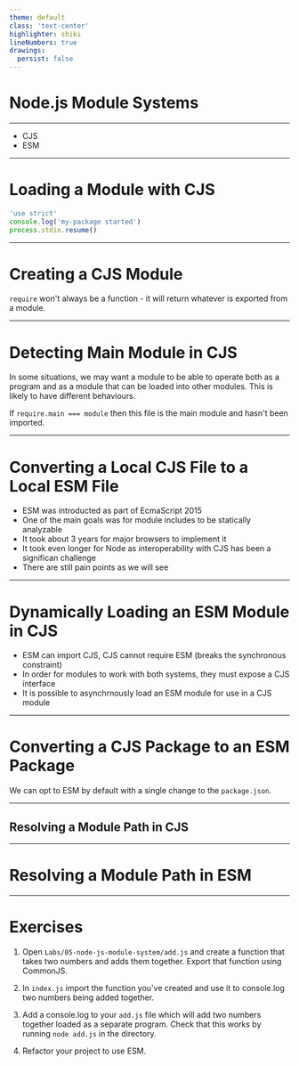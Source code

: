 ```yaml
---
theme: default
class: 'text-center'
highlighter: shiki
lineNumbers: true
drawings:
  persist: false
---
```


# Node.js Module Systems

---

- CJS
- ESM

---

# Loading a Module with CJS

```js
'use strict'  
console.log('my-package started')  
process.stdin.resume()
```


<!--

Let's make sure the dependencies are installed.

On the command line, with the **my-package** folder as the current working directory run the install command:

```
npm install
```

As long as Pino is installed, the module that the Pino package exports can be loaded.

Let's replace the **console.log** statement in our **index.js** file with a logger that we instantiate from the Pino module:.

Modify the **index.js** file to the following:

```js
'use strict'  
const pino = require('pino')  
const logger = pino()  
logger.info('my-package started')  
process.stdin.resume()
```

Now the Pino module has been loaded using **require**. The **require** function is passed a package's namespace, looks for a directory with that name in the **node_modules** folder and returns the exported value from the main file of that package.

When we require the Pino module we assign the value returned from **require** to the constant: **pino**.

In this case the Pino module exports a function, so **pino** references a function that creates a logger.

We assign the result of calling **pino()** to the **logger** reference. Then **logger.info** is called to generate a log message.

Now if we run **npm start** we should see a JSON formatted log message:

Hit CTRL-C to exit the process.

To understand the full algorithm that **require** uses to load modules, see Node.js Documentation, [_"All Together..."_](https://nodejs.org/api/modules.html#modules_all_together).

-->

---

# Creating a CJS Module

`require` won't always be a function - it will return whatever is exported from a module.




<!--

The result of **require** won't always be a function that when called generates an instance, as in the case of Pino. The **require** function will return whatever is exported from a module.

Let's create a file called **format.js** in the **my-package** folder:

```js
'use strict'

const upper = (str) => {  
  if (typeof str === 'symbol') str = str.toString()  
  str += ''  
  return str.toUpperCase()  
}

module.exports = { upper: upper }
```

We created a function called **upper** which will convert any input to a string and convert that string to an upper-cased string. Whatever is assigned to **module.exports** will be the value that is returned when the module is required. The **require** function returns the **module.exports** of the module that it is loading. In this case, **module.exports** is assigned to an object, with an **upper** key on it that references the **upper** function.

The **format.js** file can now be loaded into our **index.js** file as a local module. Modify **index.js** to the following:

```js
'use strict'  
const pino = require('pino')  
const format = require('./format')  
const logger = pino()  
logger.info(format.upper('my-package started'))  
process.stdin.resume()
```

The **format.js** file is loaded into the **index.js** file by passing a path into **require**. The extension (.js) is allowed but not necessary. So **require('./format')** will return the **module.exports** value in **format.js**, which is an object that has an **upper** method. The **format.upper** method is called within the call to **logger.info** which results in an upper-cased string "MY-PACKAGE STARTED" being passed to **logger.info**.

Now we have both a package module (**pino**) and a local module (**format.js**) loaded and used in the **index.js** file.

We can see this in action by running **npm start**.

-->

---

# Detecting Main Module in CJS

In some situations, we may want a module to be able to operate both as a program and as a module that can be loaded into other modules. This is likely to have different behaviours.

If `require.main === module` then this file is the main module and hasn't been imported.

<!--

The **"start"** script in the **package.json** file executes **node index.js**. When a file is called with **node** that file is the entry point of a program. So currently **my-package** is behaving more like an application or service than a package module.

In its current form, if we **require** the **index.js** file it will behave exactly the same way.

In some situations we may want a module to be able to operate both as a program and as a module that can be loaded into other modules.

When a file is the entry point of a program, it's the main module. We can detect whether a particular file is the main module.  

Let's modify the **index.js** file to the following:

```js
'use strict'  
const format = require('./format')**

if (require.main === module) {  
  const pino = require('pino')  
  const logger = pino()  
  logger.info(format.upper('my-package started'))  
  process.stdin.resume()  
} else {  
  const reverseAndUpper = (str) => {  
    return format.upper(str).split('').reverse().join('')  
  }  
  module.exports = reverseAndUpper  
}
```

Now the **index.js** file has two operational modes.

If it is loaded as a module, it will export a function that reverses and upper-cases a string.

But if it's executed with **node**, it will exhibit the original behavior.

-->

---

# Converting a Local CJS File to a Local ESM File

<v-clicks>

- ESM was introducted as part of EcmaScript 2015
- One of the main goals was for module includes to be statically analyzable
- It took about 3 years for major browsers to implement it
- It took even longer for Node as interoperability with CJS has been a significan challenge
- There are still pain points as we will see

</v-clicks>

<!--

EcmaScript Modules (ESM) was introduced to the EcmaScript specification as part of EcmaScript 2015 (formerly known as EcmaScript 6). One of the main goals of the specification was for module includes to be statically analyzable, which allows browsers to pre-parse out imports similar to collecting any `<script>` tags as the web page loads.

Due to the complexity involved with retrofitting a static module system into a dynamic language, it took about three years for major browsers to implement it. It took even longer for ESM to be implemented in Node.js, since interoperability with the Node's existing CJS module system has been a significant challenge - and there are still pain points as we will see.

A crucial difference between CJS and ESM is that CJS loads every module synchronously and ESM loads every module asynchronously (again, this shows the specification choices for the native JavaScript module system to work well in browsers, acting like a script tag).

It's important to differentiate between ESM and what we'll call "faux-ESM". Faux-ESM is ESM-like syntax that would typically be transpiled with Babel. The syntax looks similar or even identical, but the behavior can vary significantly. Faux-ESM in Node compiles to CommonJS, and in the browser compiles to using a bundled synchronous loader. Either way faux-ESM loads modules synchronously whereas native ESM loads modules asynchronously.

A Node application (or module) can contain both CJS and ESM files.

Let's convert our **format.js** file from CJS to ESM. First we'll need to rename so that it has an **.mjs** extension.

In a future section, we'll look at converting a whole project to ESM, which allows us to use **.js** extensions for ESM files (CJS files then must have the **.cjs** extension). For now, we're just converting a single CJS file to an ESM file.

Whereas CJS modifies a **module.exports** object, ESM introduces native syntax. To create a named export, we just use the **export** keyword in front of an assignment (or function declaration). Let's update the **format.mjs** code to the following:

```js
export const upper = (str) => {  
  if (typeof str === 'symbol') str = str.toString()  
  str += ''  
  return str.toUpperCase()  
}
```

We no longer need the **'use strict'** pragma since ESM modules essentially execute in strict-mode anyway.

If we now try to execute **npm start**, we'll see a following failure.

This error occurs because the **require** function will not automatically resolve a filename without an extension (**'./format'**) to an **.mjs** extension. There is no point fixing this, since attempting to require the ESM file will fail anyway.

Our project is now broken. This is deliberate. In the next section we'll look at an (imperfect) way to load an ESM file into a CJS file.

-->

---

# Dynamically Loading an ESM Module in CJS

<v-clicks>

- ESM can import CJS, CJS cannot require ESM (breaks the synchronous constraint)
- In order for modules to work with both systems, they must expose a CJS interface
- It is possible to asynchrnously load an ESM module for use in a CJS module

</v-clicks>

<!--
The distinction between synchronous and asynchronous module loading is important, because while ESM can import CJS, CJS cannot require ESM since that would break the synchronous constraint. This is a tension point with regard to Node's ecosystem. In order for modules to work with both module systems, they must expose a CJS interface, but like it or not ESM is JavaScript's native module system.

However it is possible to asynchronously load an ESM module for use in a CJS module using [dynamic import](https://v8.dev/features/dynamic-import), but as we'll see this has some consequences.

Let's convert the code of **index.js** to the following:

```js
'use strict'

if (require.main === module) {  
  const pino = require('pino')  
  const logger = pino()  
  import('./format.mjs').then((format) => {  
    logger.info(format.upper('my-package started'))  
    process.stdin.resume()  
  }).catch((err) => {  
    console.error(err)  
    process.exit(1)  
  })  
} else {  
  let format = null  
  const reverseAndUpper = async (str) => {  
    format = format || await import('./format.mjs')  
    return format.upper(str).split('').reverse().join('')  
  }  
  module.exports = reverseAndUpper  
}
```

Dynamic import can be fine for some cases. In the first logic branch, where we log out and then resume STDIN it doesn't impact the code in any serious way, other than taking slightly longer to execute. If we run **npm start** we should see the same result as before.

In the second logic branch, however, we had to convert a synchronous function to use an asynchronous abstraction. We could have used a callback but we used an **async** function, since dynamic import returns a promise, we can **await** it. In the next chapter we'll discuss asynchronous abstractions in-depth. Suffice it to say, using dynamic import to load an ESM module into CJS forced a change to our API. The **reverseAndUpper** function now returns a promise, which resolves to the result. This is obviously a breaking change, and seems otherwise unnecessary for the intended functionality.

In the next section, we'll convert the entire project to an ESM package.

-->

---

# Converting a CJS Package to an ESM Package 

We can opt to ESM by default with a single change to the `package.json`.


<!--

We can opt-in to ESM-by-default by adding a **type** field to the **package.json** and setting it to **"module"**. Our **package.json** should look as follows.


We can rename **format.mjs** back to **format.js**. The following command can be used to do so:

**node -e "fs.renameSync('./format.mjs', './format.js')"**

Now let's modify the code in **index.js** to the following:

```js
import { realpath } from 'fs/promises'  
import url from 'url'  
import * as format from './format.js'**

const isMain = process.argv[1] &&  
 await realpath(fileURLToPath(import.meta.url)) ===  
 await realpath(process.argv[1])**

if (isMain) {  
  const { default: pino } = await import('pino')  
  const logger = pino()  
  logger.info(format.upper('my-package started'))  
  process.stdin.resume()  
}

export default (str) => {  
  return format.upper(str).split('').reverse().join('')  
}
```

We should now be able to run **npm start** as usual.

We can also now import our module (within another ESM module) and use it.

![](https://d36ai2hkxl16us.cloudfront.net/course-uploads/e0df7fbf-a057-42af-8a1f-590912be5460/pkdpiupbn6nt-unnamed.png)

Whereas in CJS, we assigned a function to **module.exports**, in ESM we use the **export default** keyword and follow with a function expression to set a function as the main export. The default exported function is synchronous again, as it should be. In the CJS module we assign to **module.exports** in an **else** branch. Since CJS is implemented in JavaScript, it's dynamic and therefore this is without issue. However, ESM exports must be statically analyzable and this means they can't be conditionally declared. The **export** keyword only works at the top level.

EcmaScript Modules were primarily specified for browsers, this introduced some new challenges in Node.js. There is no concept of a main module in the spec, since modules are initially loaded via HTML, which could allow for multiple script tags. We can however infer that a module is the first module executed by Node by comparing **process.argv[1]** (which contains the execution path of the entry file) with **import.meta.url**.

Since ESM was primarily made with browsers in mind, there is no concept of a filesystem or even namespaces in the original ESM specification. In fact, the use of namespaces or file paths when using Node with ESM is due to the Node.js implementation of ESM modules, and not actually part of the specification. But the original ESM specification deals only with URLs, as a result **import.meta.url** holds a **file://** URL pointing to the file path of the current module. On a side note, in browsers [import maps](https://github.com/WICG/import-maps) can be used to map namespaces and file paths to URLs.

We can use the **fileURLToPath** utility function from the Node core **url** module to convert **import.meta.url** to a straightforward path, so that we can compare it with the path held in **process.argv[1]**. We also defensively use **realpath** to normalize both URLs to allow for scenarios where symlinks are used.

The **realpath** function we use is from the core **fs/promises** module. This is an asynchronous filesystem API that uses promises instead of callbacks. One compelling feature of modern ESM is Top-Level Await (TLA). Since all ESM modules load asynchronously it's possible to perform related asynchronous operations as part of a module's initialization. TLA allows the use of the **await** keyword in an ESM modules scope, at the top level, as well as within **async** functions. We use TLA to await the promise returned by each **realpath** call, and the promise returned by the dynamic import inside the **if** statement.

Regarding the dynamic import, notice that we had to reassign the **default** property to **pino**. Static imports will assign the default export to a defined name. For instance, the **import url from 'url'** statement causes the default export of the **url** module to be assigned to the **url** reference. However dynamic imports return a promise which resolves to an object, if there's a default export the default property of that object will be set to it.

Another static import statement is **import { realpath } from 'fs/promises'**. This syntax allows us to pull out a specific named export from a module into a reference by the same name (in this case, **realpath**). To import our **format.js** we use **import * as format from './format.js'**. Note that we use the full filename, ESM does not support loading modules without the full extension. This means loading an **index.js** file via its directory name is also not supported in ESM. The **format.js** file only has the named upper export, there is no default export. Attempting to use **import format from './format.js'** would result in a **SyntaxError** about how **format.js** does not have a default export. We could have used the syntax we used to import the **realpath** function (e.g. **import { upper } from './format.js'**) but since the code is already using **format.upper(...)** we can instead use **import * as** to load all named exports into an object named **format**. Similar to how dynamic import works, if a module has a default export and **import * as** is used to load it, the resulting object will have a **default** property holding the default export.

For more information on EcmaScript modules see [_"JavaScript Modules"_](https://developer.mozilla.org/en-US/docs/Web/JavaScript/Guide/Modules) and [Node.js Documentation](https://nodejs.org/docs/latest-v16.x/api/esm.html).

-->

---

## Resolving a Module Path in CJS

<!--

The **require** function has a method called **require.resolve**. This can be used to determine the absolute path for any required module.

Let's create a file in **my-package** and call it **resolve-demo.cjs**, and place the following code into it:

```js
'use strict'

console.log()  
console.group('# package resolution')  
console.log(`require('pino')`, '\t', ' =>', require.resolve('pino'))  
console.log(`require('standard')`, '\t', ' =>', require.resolve('standard'))  
console.groupEnd('')  
console.log()**

console.group('# directory resolution')  
console.log(`require('.')`, '\t\t', ' =>', require.resolve('.'))  
console.log(`require('../my-package')`, '=>', require.resolve('../my-package'))  
console.groupEnd()  
console.log()

console.group('# file resolution')  
console.log(`require('./format')`, '\t', ' =>', require.resolve('./format'))  
console.log(`require('./format.js')`, ' =>', require.resolve('./format.js'))  
console.groupEnd()  
console.log()

console.group('# core APIs resolution')  
console.log(`require('fs')`, '\t', ' =>', require.resolve('fs'))  
console.log(`require('util')`, '\t', ' =>', require.resolve('util'))  
console.groupEnd()  
console.log()
```

If we execute **resolve-demo.cjs** with **node** we'll see the resolved path for each of the **require** examples:

![](https://d36ai2hkxl16us.cloudfront.net/course-uploads/e0df7fbf-a057-42af-8a1f-590912be5460/g3pgsyq0886e-unnamed.png)

-->

---

# Resolving a Module Path in ESM



<!--

However, since Node.js has implemented ESM with the ability to load packages, core modules and relative file paths the ability to resolve an ESM module is important. Currently there is experimental support for an **import.meta.resolve** function which returns a promise that resolves to the relevant **file://** URL for a given valid input. Since this is experimental, and behind the **--experimental-import-meta-resolve** flag, we'll discuss an alternative approach to module resolution inside an EcmaScript Module. For more information on **import.meta.resolve** see [Node.js Documentation (import.meta.resolve(specifier[, parent])](https://nodejs.org/docs/latest-v16.x/api/esm.html#importmetaresolvespecifier-parent)).

Until **import.meta.resolve** becomes stable, we need an alternative approach. We could consider partially bridge the gap between CJS and ESM module resolution by passing **import.meta.url** to the **createRequire** function which is part of the Node core **module** API:

```js
import { pathToFileURL } from 'url'  
import { createRequire } from 'module'

const require = createRequire(import.meta.url)

console.log(  
  `import 'pino'`,  
  '=>',  
  pathToFileURL(require.resolve('pino')).toString()  
)
```

If we were to save this as **create-require-demo.js** and run it, we should see something similar to the following:

![](https://d36ai2hkxl16us.cloudfront.net/course-uploads/e0df7fbf-a057-42af-8a1f-590912be5460/ajlxw0cpzoi7-unnamed.png)

This is ultimately only a partial solution because of a fairly recent Package API called [Conditional Exports](https://nodejs.org/docs/latest-v16.x/api/packages.html#conditional-exports). This API allows a package to define export files for different environments, primarily CJS and ESM. So if a packages **package.json** **exports** field defines an ESM entry point, the **require.resolve** function will still resolve to the CJS entry point because **require** is a CJS API.

For example, the **tap** module sets an exports field that points to a **.js** file by default, but a **.mjs** file when imported. See [https://github.com/tapjs/node-tap/blob/c2378efc91c4f7e7a6839d8236813fc0a4ffa519/package.json#L11-L15](https://github.com/tapjs/node-tap/blob/c2378efc91c4f7e7a6839d8236813fc0a4ffa519/package.json#L11-L15). To demonstrate how using **createRequire** is insufficient lets install **tap** into **my-package**:

```
npm install tap
```

Then let's extend the code in **create-require-demo.js** to contain the following:

```js
import { pathToFileURL } from 'url'  
import { createRequire } from 'module'

const require = createRequire(import.meta.url)

console.log(  
  `import 'pino'`,  
  '=>',  
  pathToFileURL(require.resolve('pino')).toString()  
)

console.log(  
  `import 'tap'`,  
  '=>',  
  pathToFileURL(require.resolve('tap')).toString()  
)
```

If we execute the updated file we should see something like the following:

![](https://d36ai2hkxl16us.cloudfront.net/course-uploads/e0df7fbf-a057-42af-8a1f-590912be5460/1f3hgew639u5-unnamed.png)

The **require.resolve('tap')** call returns the path to the default export (**lib/tap.js**) instead of the ESM export (**lib/tap.mjs**). While Node's implementation of ESM can load CJS files, if a project explicitly exports an ESM file it would be better if we can resolve such an ESM file path from an ESM module.

We can use the ecosystem **[import-meta-resolve](https://github.com/wooorm/import-meta-resolve)** module to get the best results for now. From the **my-package** folder, install **import-meta-resolve**:

```
npm install import-meta-resolve
```

Then create a file called **import-meta-resolve-demo.js**, with the following code:

```js
import { resolve } from 'import-meta-resolve'

console.log(  
  `import 'pino'`,  
  '=>',  
  await resolve('pino', import.meta.url)  
)

console.log(  
  `import 'tap'`,  
  '=>',  
  await resolve('tap', import.meta.url)  
)
```

If we run this file with Node, we should see something like the following.

-->

---

# Exercises

1. Open `Labs/05-node-js-module-system/add.js` and create a function that takes two numbers and adds them together. Export that function using CommonJS.

2. In `index.js` import the function you've created and use it to console.log two numbers being added together.

3. Add a console.log to your `add.js` file which will add two numbers together loaded as a separate program. Check that this works by running `node add.js` in the directory.

4. Refactor your project to use ESM.